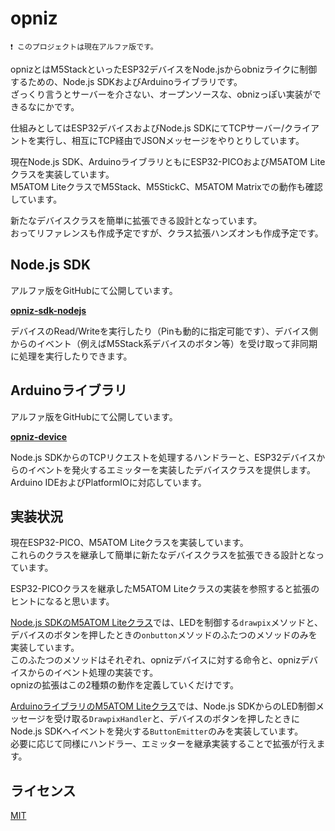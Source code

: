 # opniz

`❗ このプロジェクトは現在アルファ版です。`

opnizとはM5StackといったESP32デバイスをNode.jsからobnizライクに制御するための、Node.js SDKおよびArduinoライブラリです。  
ざっくり言うとサーバーを介さない、オープンソースな、obnizっぽい実装ができるなにかです。  

仕組みとしてはESP32デバイスおよびNode.js SDKにてTCPサーバー/クライアントを実行し、相互にTCP経由でJSONメッセージをやりとりしています。  

現在Node.js SDK、ArduinoライブラリともにESP32-PICOおよびM5ATOM Liteクラスを実装しています。  
M5ATOM LiteクラスでM5Stack、M5StickC、M5ATOM Matrixでの動作も確認しています。  

新たなデバイスクラスを簡単に拡張できる設計となっています。  
おってリファレンスも作成予定ですが、クラス拡張ハンズオンも作成予定です。  



## Node.js SDK

アルファ版をGitHubにて公開しています。  

**[opniz-sdk-nodejs](https://github.com/miso-develop/opniz-sdk-nodejs)**

デバイスのRead/Writeを実行したり（Pinも動的に指定可能です）、デバイス側からのイベント（例えばM5Stack系デバイスのボタン等）を受け取って非同期に処理を実行したりできます。  



## Arduinoライブラリ

アルファ版をGitHubにて公開しています。  

**[opniz-device](https://github.com/miso-develop/opniz-device)**

Node.js SDKからのTCPリクエストを処理するハンドラーと、ESP32デバイスからのイベントを発火するエミッターを実装したデバイスクラスを提供します。  
Arduino IDEおよびPlatformIOに対応しています。  



## 実装状況

現在ESP32-PICO、M5ATOM Liteクラスを実装しています。  
これらのクラスを継承して簡単に新たなデバイスクラスを拡張できる設計となっています。  

ESP32-PICOクラスを継承したM5ATOM Liteクラスの実装を参照すると拡張のヒントになると思います。  

[Node.js SDKのM5ATOM Liteクラス](https://github.com/miso-develop/opniz-sdk-nodejs/blob/main/src/devices/M5AtomLite.ts)では、LEDを制御する`drawpix`メソッドと、デバイスのボタンを押したときの`onbutton`メソッドのふたつのメソッドのみを実装しています。  
このふたつのメソッドはそれぞれ、opnizデバイスに対する命令と、opnizデバイスからのイベント処理の実装です。  
opnizの拡張はこの2種類の動作を定義していくだけです。  

[ArduinoライブラリのM5ATOM Liteクラス](https://github.com/miso-develop/opniz-device/blob/main/src/devices/M5AtomLite.cpp)では、Node.js SDKからのLED制御メッセージを受け取る`DrawpixHandler`と、デバイスのボタンを押したときにNode.js SDKへイベントを発火する`ButtonEmitter`のみを実装しています。  
必要に応じて同様にハンドラー、エミッターを継承実装することで拡張が行えます。  



## ライセンス

[MIT](./LICENSE)
